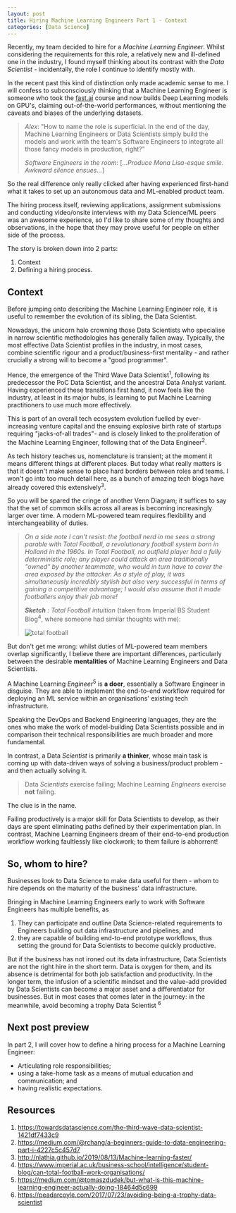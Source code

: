 ```yaml
---
layout: post
title: Hiring Machine Learning Engineers Part 1 - Context
categories: [Data Science]
---
```


Recently, my team decided to hire for a *Machine Learning Engineer*. Whilst considering the requirements for this role, a relatively new and ill-defined one in the industry, I found myself thinking about its contrast with the *Data Scientist* - incidentally, the role I continue to identify mostly with. 

In the recent past this kind of distinction only made academic sense to me. I will confess to subconsciously thinking that a Machine Learning Engineer is someone who took the [fast.ai](https://www.fast.ai/) course and now builds Deep Learning models on GPU's, claiming out-of-the-world performances, without mentioning the caveats and biases of the underlying datasets. 

> *Alex*: "How to name the role is superficial. In the end of the day, Machine Learning Engineers or Data Scientists simply build the models and work with the team's Software Engineers to integrate all those fancy models in production, right?"
>
> *Software Engineers in the room*: [*...Produce Mona Lisa-esque smile. Awkward silence ensues...*]

So the real difference only really clicked after having experienced first-hand what it takes to set up an autonomous data and ML-enabled product team.

The hiring process itself, reviewing applications, assignment submissions and conducting video/onsite interviews with my Data Science/ML peers was an awesome experience, so I'd like to share some of my thoughts and observations, in the hope that they may prove useful for people on either side of the process.

The story is broken down into 2 parts:

1. Context
2. Defining a hiring process.

## Context

Before jumping onto describing the Machine Learning Engineer role, it is useful to remember the evolution of its sibling, the Data Scientist.

Nowadays, the unicorn halo crowning those Data Scientists who specialise in narrow scientific methodologies has generally fallen away. Typically, the most effective Data Scientist profiles in the industry, in most cases, combine scientific rigour and a product/business-first mentality - and rather crucially a strong will to become a "good programmer". 

Hence, the emergence of the Third Wave Data Scientist<sup>1</sup>, following its predecessor the PoC Data Scientist, and the ancestral Data Analyst variant. Having experienced these transitions first hand, it now feels like the industry, at least in its major hubs, is learning to put Machine Learning practitioners to use much more effectively.

This is part of an overall tech ecosystem evolution fuelled by ever-increasing venture capital and the ensuing explosive birth rate of startups requiring "jacks-of-all trades"- and is closely linked to the proliferation of the Machine Learning Engineer, following that of the Data Engineer<sup>2</sup>.

As tech history teaches us, nomenclature is transient; at the moment it means different things at different places. But today what really matters is that it doesn't make sense to place hard borders between roles and teams. I won't go into too much detail here, as a bunch of amazing tech blogs have already covered this extensively<sup>3</sup>.

So you will be spared the cringe of another Venn Diagram; it suffices to say that the set of common skills across all areas is becoming increasingly larger over time. A modern ML-powered team requires flexibility and interchangeability of duties.

>  *On a side note I can't resist: the football nerd in me sees a strong parable with Total Football, a revolutionary football system born in Holland in the 1960s. In Total Football, no outfield player had a fully deterministic role; any player could attack an area traditionally "owned" by another teammate, who would in turn have to cover the area exposed by the attacker. As a style of play, it was simultaneously incredibly stylish but also very successful in terms of gaining a competitive advantage; I would also assume that it made footballers enjoy their job more!* 
>
> ***Sketch** : *Total Football intuition** (taken from Imperial BS Student Blog<sup>4</sup>, where someone had similar thoughts with me):
>
> ![total football](http://i.imgur.com/W5LzxMi.png)



But don't get me wrong: whilst duties of ML-powered team members overlap significantly, I believe there are important differences, particularly between the desirable **mentalities** of Machine Learning Engineers and Data Scientists.

A Machine Learning *Engineer*<sup>5</sup> is **a doer**, essentially a Software Engineer in disguise. They are able to implement the end-to-end workflow required for deploying an ML service within an organisations' existing tech infrastructure.

Speaking the DevOps and Backend Engineering languages, they are the ones who make the work of model-building Data Scientists possible and in comparison their technical responsibilities are much broader and more fundamental. 

In contrast, a Data *Scientist* is primarily **a thinker**, whose main task is coming up with data-driven ways of solving a business/product problem - and then actually solving it.

> Data *Scientists* exercise failing; Machine Learning *Engineers* exercise **not** failing.

The clue is in the name.

Failing productively is a major skill for Data Scientists to develop, as their days are spent eliminating paths defined by their experimentation plan. In contrast, Machine Learning Engineers dream of their end-to-end production workflow working faultlessly like clockwork; to them failure is abhorrent!

## So, whom to hire?

Businesses look to Data Science to make data useful for them - whom to hire depends on the maturity of the business' data infrastructure.

Bringing in Machine Learning Engineers early to work with Software Engineers has multiple benefits, as

1. They can participate and outline Data Science-related requirements to Engineers building out data infrastructure and pipelines; and
2. they are capable of building end-to-end prototype workflows, thus setting the ground for Data Scientists to become quickly productive.   

But if the business has not ironed out its data infrastructure,  Data Scientists are not the right hire in the short term. Data is oxygen for them, and its absence is detrimental for both job satisfaction and productivity. In the longer term, the infusion of a scientific mindset and the value-add provided by Data Scientists can become a major asset and a differentiator for businesses. But in most cases that comes later in the journey: in the meanwhile, avoid becoming a trophy Data Scientist <sup>6</sup>

## Next post preview
In part 2, I will cover how to define a hiring process for a Machine Learning Engineer:
- Articulating role responsibilities;
- using a take-home task as a means of mutual education and communication; and
- having realistic expectations. 



## Resources

1. https://towardsdatascience.com/the-third-wave-data-scientist-1421df7433c9
2. https://medium.com/@rchang/a-beginners-guide-to-data-engineering-part-i-4227c5c457d7
3. http://nlathia.github.io/2019/08/13/Machine-learning-faster/
4. https://www.imperial.ac.uk/business-school/intelligence/student-blog/can-total-football-work-organisations/
5. https://medium.com/@tomaszdudek/but-what-is-this-machine-learning-engineer-actually-doing-18464d5c699
6. https://peadarcoyle.com/2017/07/23/avoiding-being-a-trophy-data-scientist